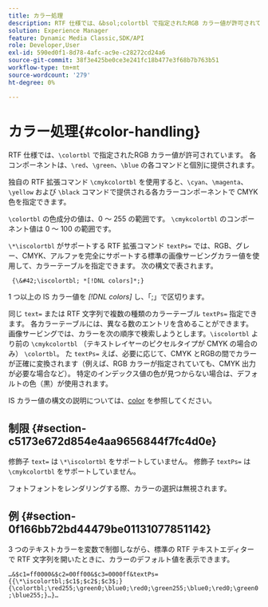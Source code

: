 ```yaml
---
title: カラー処理
description: RTF 仕様では、&bsol;colortbl で指定されたRGB カラー値が許可されています。 各コンポーネントは、&bsol;red、&bsol;green および&bsol;blue コマンドと共に個別に提供されます。
solution: Experience Manager
feature: Dynamic Media Classic,SDK/API
role: Developer,User
exl-id: 590ed0f1-8d78-4afc-ac9e-c28272cd24a6
source-git-commit: 38f3e425be0ce3e241fc18b477e3f68b7b763b51
workflow-type: tm+mt
source-wordcount: '279'
ht-degree: 0%

---
```


# カラー処理{#color-handling}

RTF 仕様では、`\colortbl` で指定されたRGB カラー値が許可されています。 各コンポーネントは、`\red`、`\green`、`\blue` の各コマンドと個別に提供されます。

独自の RTF 拡張コマンド `\cmykcolortbl` を使用すると、`\cyan`、`\magenta`、`\yellow` および `\black` コマンドで提供される各カラーコンポーネントで CMYK 色を指定できます。

`\colortbl` の色成分の値は、0 ～ 255 の範囲です。 `\cmykcolortbl` のコンポーネント値は 0 ～ 100 の範囲です。

`\*\iscolortbl` がサポートする RTF 拡張コマンド `textPs=` では、RGB、グレー、CMYK、アルファを完全にサポートする標準の画像サービングカラー値を使用して、カラーテーブルを指定できます。 次の構文で表されます。

` {\&#42;\iscolortbl; *[!DNL colors]*;}`

1 つ以上の IS カラー値を *[!DNL colors]* し、「;」で区切ります。

同じ `text=` または RTF 文字列で複数の種類のカラーテーブル `textPs=` 指定できます。 各カラーテーブルには、異なる数のエントリを含めることができます。 画像サービングでは、カラーを次の順序で検索しようとします。`\iscolortbl` より前の `\cmykcolortbl` （テキストレイヤーのピクセルタイプが CMYK の場合のみ） `\colortbl`。 た `textPs=` えば、必要に応じて、CMYK とRGBの間でカラーが正確に変換されます（例えば、RGB カラーが指定されていても、CMYK 出力が必要な場合など）。 特定のインデックス値の色が見つからない場合は、デフォルトの色（黒）が使用されます。

IS カラー値の構文の説明については、[color](/help/aem-is-ir-api/is-api/http-ref/image-serving-api-ref/c-http-protocol-reference/c-data-types/r-is-http-color.md) を参照してください。

## 制限 {#section-c5173e672d854e4aa9656844f7fc4d0e}

修飾子 `text=` は `\*\iscolortbl` をサポートしていません。 修飾子 `textPs=` は `\cmykcolortbl` をサポートしていません。

フォトフォントをレンダリングする際、カラーの選択は無視されます。

## 例 {#section-0f166bb72bd44479be01131077851142}

3 つのテキストカラーを変数で制御しながら、標準の RTF テキストエディターで RTF 文字列を開いたときに、カラーのデフォルト値を表示できます。

`…&$c1=ff0000&$c2=00ff00&$c3=0000ff&textPs={{\*\iscolortbl;$c1$;$c2$;$c3$;}{\colortbl;\red255;\green0;\blue0;\red0;\green255;\blue0;\red0;\green0;\blue255;}…}…`
